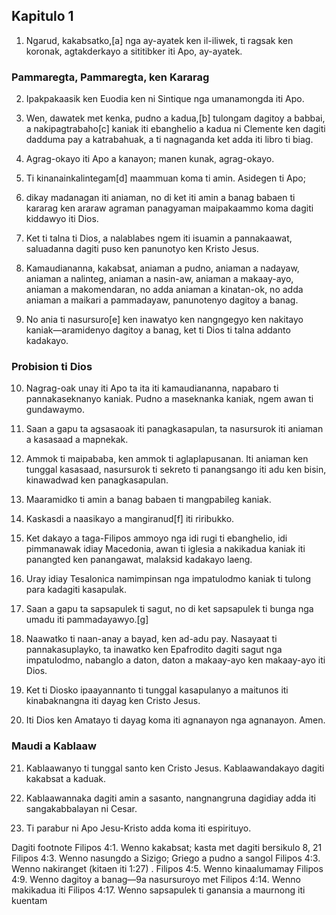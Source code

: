 Kapitulo 1
----------

1. Ngarud, kakabsatko,[a] nga ay-ayatek ken il-iliwek, ti ragsak ken koronak, agtakderkayo a sititibker iti Apo, ay-ayatek.

### Pammaregta, Pammaregta, ken Kararag

2. Ipakpakaasik ken Euodia ken ni Sintique nga umanamongda iti Apo.
3. Wen, dawatek met kenka, pudno a kadua,[b] tulongam dagitoy a babbai, a nakipagtrabaho[c] kaniak iti ebanghelio a kadua ni Clemente ken dagiti dadduma pay a katrabahuak, a ti nagnaganda ket adda iti libro ti biag.

4. Agrag-okayo iti Apo a kanayon; manen kunak, agrag-okayo.
5. Ti kinanainkalintegam[d] maammuan koma ti amin. Asidegen ti Apo;
6. dikay madanagan iti aniaman, no di ket iti amin a banag babaen ti kararag ken araraw agraman panagyaman maipakaammo koma dagiti kiddawyo iti Dios.
7. Ket ti talna ti Dios, a nalablabes ngem iti isuamin a pannakaawat, saluadanna dagiti puso ken panunotyo ken Kristo Jesus.

8. Kamaudiananna, kakabsat, aniaman a pudno, aniaman a nadayaw, aniaman a nalinteg, aniaman a nasin-aw, aniaman a makaay-ayo, aniaman a makomendaran, no adda aniaman a kinatan-ok, no adda aniaman a maikari a pammadayaw, panunotenyo dagitoy a banag.
9. No ania ti nasursuro[e] ken inawatyo ken nangngegyo ken nakitayo kaniak—aramidenyo dagitoy a banag, ket ti Dios ti talna addanto kadakayo.

### Probision ti Dios

10. Nagrag-oak unay iti Apo ta ita iti kamaudiananna, napabaro ti pannakaseknanyo kaniak. Pudno a maseknanka kaniak, ngem awan ti gundawaymo.
11. Saan a gapu ta agsasaoak iti panagkasapulan, ta nasursurok iti aniaman a kasasaad a mapnekak.
12. Ammok ti maipababa, ken ammok ti aglaplapusanan. Iti aniaman ken tunggal kasasaad, nasursurok ti sekreto ti panangsango iti adu ken bisin, kinawadwad ken panagkasapulan.
13. Maaramidko ti amin a banag babaen ti mangpabileg kaniak.

14. Kaskasdi a naasikayo a mangiranud[f] iti riribukko.
15. Ket dakayo a taga-Filipos ammoyo nga idi rugi ti ebanghelio, idi pimmanawak idiay Macedonia, awan ti iglesia a nakikadua kaniak iti panangted ken panangawat, malaksid kadakayo laeng.
16. Uray idiay Tesalonica namimpinsan nga impatulodmo kaniak ti tulong para kadagiti kasapulak.
17. Saan a gapu ta sapsapulek ti sagut, no di ket sapsapulek ti bunga nga umadu iti pammadayawyo.[g]
18. Naawatko ti naan-anay a bayad, ken ad-adu pay. Nasayaat ti pannakasuplayko, ta inawatko ken Epafrodito dagiti sagut nga impatulodmo, nabanglo a daton, daton a makaay-ayo ken makaay-ayo iti Dios.
19. Ket ti Diosko ipaayannanto ti tunggal kasapulanyo a maitunos iti kinabaknangna iti dayag ken Cristo Jesus.
20. Iti Dios ken Amatayo ti dayag koma iti agnanayon nga agnanayon. Amen.

### Maudi a Kablaaw

21. Kablaawanyo ti tunggal santo ken Cristo Jesus. Kablaawandakayo dagiti kakabsat a kaduak.
22. Kablaawannaka dagiti amin a sasanto, nangnangruna dagidiay adda iti sangakabbalayan ni Cesar.

23. Ti parabur ni Apo Jesu-Kristo adda koma iti espirituyo.

Dagiti footnote
Filipos 4:1. Wenno kakabsat; kasta met dagiti bersikulo 8, 21
Filipos 4:3. Wenno nasungdo a Sizigo; Griego a pudno a sangol
Filipos 4:3. Wenno nakiranget (kitaen iti 1:27) .
Filipos 4:5. Wenno kinaalumamay
Filipos 4:9. Wenno dagitoy a banag—9a nasursuroyo met
Filipos 4:14. Wenno makikadua iti
Filipos 4:17. Wenno sapsapulek ti ganansia a maurnong iti kuentam
